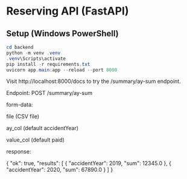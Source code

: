 # Reserving API (FastAPI)

## Setup (Windows PowerShell)
```powershell
cd backend
python -m venv .venv
.venv\Scripts\activate
pip install -r requirements.txt
uvicorn app.main:app --reload --port 8000
```

Visit http://localhost:8000/docs to try the /summary/ay-sum endpoint.

Endpoint: POST /summary/ay-sum

form-data:

file (CSV file)

ay_col (default accidentYear)

value_col (default paid)

response:

{
  "ok": true,
  "results": [
    { "accidentYear": 2019, "sum": 12345.0 },
    { "accidentYear": 2020, "sum": 67890.0 }
  ]
}
